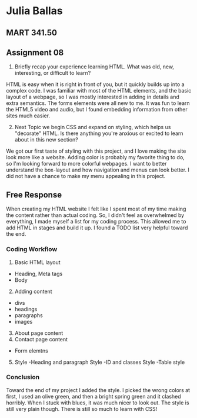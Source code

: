 
# Julia Ballas

## MART 341.50

## Assignment 08

1. Briefly recap your experience learning HTML. What was old, new, interesting, or difficult to learn?

HTML is easy when it is right in front of you, but it quickly builds up into a complex code. I was familiar with most of the HTML elements, and the basic layout of a webpage, so I was mostly interested in adding in details and extra semantics. The forms elements were all new to me. It was fun to learn the HTML5 video and audio, but I found embedding information from other sites much easier.

2. Next Topic we begin CSS and expand on styling, which helps us "decorate" HTML. Is there anything you're anxious or excited to learn about in this new section?

We got our first taste of styling with this project, and I love making the site look more like a website. Adding color is probably my favorite thing to do, so I'm looking forward to more colorful webpages. I want to better understand the box-layout and how navigation and menus can look better. I did not have a chance to make my menu appealing in this project.

## Free Response

When creating my HTML website I felt like I spent most of my time making the content rather than actual coding.  So, I didn't feel as overwhelmed by everything, I made myself a list for my coding process. This allowed me to add HTML in stages and build it up. I found a TODO list very helpful toward the end.

### Coding Workflow

1. Basic HTML layout
  - Heading, Meta tags
  - Body
2. Adding content
  - divs
  - headings
  - paragraphs
  - images
3. About page content
4. Contact page content
  - Form elemtns
5. Style
  -Heading and paragraph Style
  -ID and classes Style
  -Table style

  ### Conclusion

  Toward the end of my project I added the style. I picked the wrong colors at first, I used an olive green, and then a bright spring green and it clashed horribly. When I stuck with blues, it was much nicer to look out. The style is still very plain though. There is still so much to learn with CSS!
